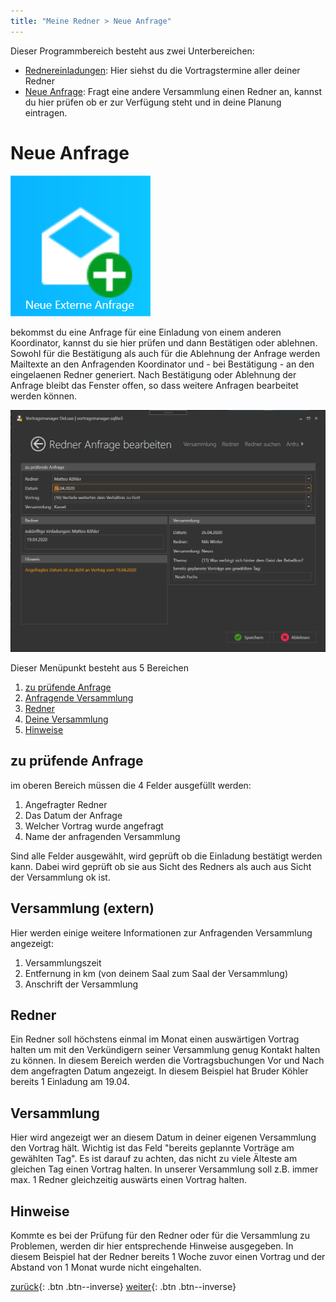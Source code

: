 ```yaml
---
title: "Meine Redner > Neue Anfrage"
---
```


Dieser Programmbereich besteht aus zwei Unterbereichen:

* [Rednereinladungen](MeineRedner.md): Hier siehst du die Vortragstermine aller deiner Redner
* [Neue Anfrage](MeineRednerNeueAnfrage.md): Fragt eine andere Versammlung einen Redner an, kannst du hier prüfen ob er zur Verfügung steht und in deine Planung eintragen.

# Neue Anfrage

![Icon](images/menu_icon_05.png)

bekommst du eine Anfrage für eine Einladung von einem anderen Koordinator, kannst du sie hier prüfen und dann Bestätigen oder ablehnen. Sowohl für die Bestätigung als auch für die Ablehnung der Anfrage werden Mailtexte an den Anfragenden Koordinator und - bei Bestätigung - an den eingelaenen Redner generiert.
Nach Bestätigung oder Ablehnung der Anfrage bleibt das Fenster offen, so dass weitere Anfragen bearbeitet werden können.

![Oberfläche](images/meineredner_02.png)

Dieser Menüpunkt besteht aus 5 Bereichen

1. [zu prüfende Anfrage](#zu-prüfende-anfrage)
2. [Anfragende Versammlung](#versammlungextern)
3. [Redner](#redner)
4. [Deine Versammlung](#versammlung)
5. [Hinweise](#hinweise)

## zu prüfende Anfrage

im oberen Bereich müssen die 4 Felder ausgefüllt werden:

1. Angefragter Redner
2. Das Datum der Anfrage
3. Welcher Vortrag wurde angefragt
4. Name der anfragenden Versammlung

Sind alle Felder ausgewählt, wird geprüft ob die Einladung bestätigt werden kann. Dabei wird geprüft ob sie aus Sicht des Redners als auch aus Sicht der Versammlung ok ist.

## Versammlung (extern)
Hier werden einige weitere Informationen zur Anfragenden Versammlung angezeigt:
1. Versammlungszeit
2. Entfernung in km (von deinem Saal zum Saal der Versammlung)
3. Anschrift der Versammlung

## Redner

Ein Redner soll höchstens einmal im Monat einen auswärtigen Vortrag halten um mit den Verkündigern seiner Versammlung genug Kontakt halten zu können. In diesem Bereich werden die Vortragsbuchungen Vor und Nach dem angefragten Datum angezeigt.
In diesem Beispiel hat Bruder Köhler bereits 1 Einladung am 19.04.

## Versammlung

Hier wird angezeigt wer an diesem Datum in deiner eigenen Versammlung den Vortrag hält. Wichtig ist das Feld "bereits geplannte Vorträge am gewählten Tag". Es ist darauf zu achten, das nicht zu viele Älteste am gleichen Tag einen Vortrag halten. In unserer Versammlung soll z.B. immer max. 1 Redner gleichzeitig auswärts einen Vortrag halten.

## Hinweise

Kommte es bei der Prüfung für den Redner oder für die Versammlung zu Problemen, werden dir hier entsprechende Hinweise ausgegeben. In diesem Beispiel hat der Redner bereits 1 Woche zuvor einen Vortrag und der Abstand von 1 Monat wurde nicht eingehalten. 

[zurück](MeineRedner.md){: .btn .btn--inverse}  [weiter](ListeAusgeben.md){: .btn .btn--inverse}